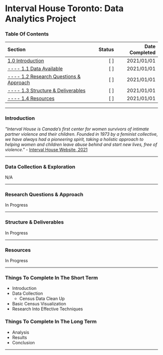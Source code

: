 
# Interval House Toronto: Data Analytics Project


### Table Of Contents ###
Section  | Status | Date Completed
| :--- | ---: | ---:
[1.0 Introduction](https://github.com/renacin/IntervalHouse_DataAnalytics#introduction)  | [ ] | 2021/01/01
[---- 1.1 Data Available](https://github.com/renacin/IntervalHouse_DataAnalytics#data-collection--exploration)  | [ ] | 2021/01/01
[---- 1.2 Research Questions & Approach](https://github.com/renacin/IntervalHouse_DataAnalytics#research-questions--approach)  | [ ] | 2021/01/01
[---- 1.3 Structure & Deliverables](https://github.com/renacin/IntervalHouse_DataAnalytics#structure--deliverables)  | [ ] | 2021/01/01
[---- 1.4 Resources](https://github.com/renacin/IntervalHouse_DataAnalytics#resources)  | [ ] | 2021/01/01

- - - -

### Introduction ###
_"Interval House is Canada’s first center for women survivors of intimate partner violence and their children.
Founded in 1973 by a feminist collective, we have always had a pioneering spirit, taking a holistic approach to helping
women and children leave abuse behind and start new lives, free of violence."_   - [Interval House Website, 2021](https://www.intervalhouse.ca/inside-interval-house/)


- - - -

### Data Collection & Exploration ###
N/A


- - - -

### Research Questions & Approach ###
In Progress


- - - -

### Structure & Deliverables ###
In Progress


- - - -

### Resources ###
In Progress

- - - -

### Things To Complete In The Short Term ###
 + Introduction
 + Data Collection
    + Census Data Clean Up
 + Basic Census Visualization
 + Research Into Effective Techniques

### Things To Complete In The Long Term ###
 + Analysis
 + Results
 + Conclusion

- - - -
